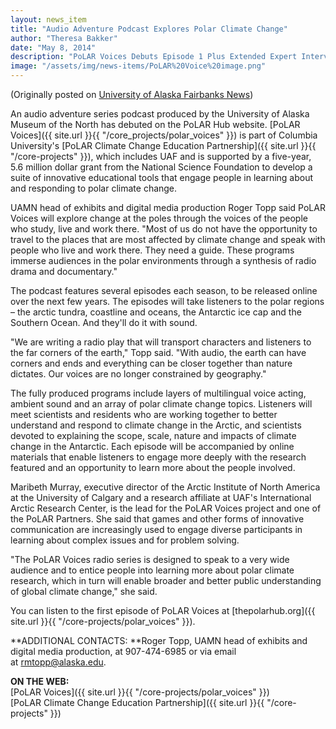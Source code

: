 ```yaml
---
layout: news_item
title: "Audio Adventure Podcast Explores Polar Climate Change"
author: "Theresa Bakker"
date: "May 8, 2014"
description: "PoLAR Voices Debuts Episode 1 Plus Extended Expert Interview"
image: "/assets/img/news-items/PoLAR%20Voice%20image.png"
---
```


(Originally posted on [University of Alaska Fairbanks
News](http://uafcornerstone.net/audio-adventure-podcast-explores-polar-climate-change/))

An audio adventure series podcast produced by the University of Alaska
Museum of the North has debuted on the PoLAR Hub website. [PoLAR
Voices]({{ site.url }}{{ "/core_projects/polar_voices" }}) is part of Columbia
University's [PoLAR Climate Change Education
Partnership]({{ site.url }}{{ "/core-projects" }}), which
includes UAF and is supported by a five-year, 5.6 million dollar grant
from the National Science Foundation to develop a suite of innovative
educational tools that engage people in learning about and responding to
polar climate change.

UAMN head of exhibits and digital media production Roger Topp said PoLAR
Voices will explore change at the poles through the voices of the people
who study, live and work there. "Most of us do not have the opportunity
to travel to the places that are most affected by climate change and
speak with people who live and work there. They need a guide. These
programs immerse audiences in the polar environments through a synthesis
of radio drama and documentary."

The podcast features several episodes each season, to be released online
over the next few years. The episodes will take listeners to the polar
regions – the arctic tundra, coastline and oceans, the Antarctic ice cap
and the Southern Ocean. And they'll do it with sound.

"We are writing a radio play that will transport characters and
listeners to the far corners of the earth," Topp said. "With audio, the
earth can have corners and ends and everything can be closer together
than nature dictates. Our voices are no longer constrained by
geography."

The fully produced programs include layers of multilingual voice acting,
ambient sound and an array of polar climate change topics. Listeners
will meet scientists and residents who are working together to better
understand and respond to climate change in the Arctic, and scientists
devoted to explaining the scope, scale, nature and impacts of climate
change in the Antarctic. Each episode will be accompanied by online
materials that enable listeners to engage more deeply with the research
featured and an opportunity to learn more about the people involved.

Maribeth Murray, executive director of the Arctic Institute of North
America at the University of Calgary and a research affiliate at UAF's
International Arctic Research Center, is the lead for the PoLAR Voices
project and one of the PoLAR Partners. She said that games and other
forms of innovative communication are increasingly used to engage
diverse participants in learning about complex issues and for problem
solving.

"The PoLAR Voices radio series is designed to speak to a very wide
audience and to entice people into learning more about polar climate
research, which in turn will enable broader and better public
understanding of global climate change," she said.

You can listen to the first episode of PoLAR Voices
at [thepolarhub.org]({{ site.url }}{{ "/core-projects/polar_voices" }}).

**ADDITIONAL CONTACTS: **Roger Topp, UAMN head of exhibits and digital
media production, at 907-474-6985 or via email at <rmtopp@alaska.edu>.

**ON THE WEB:**  
[PoLAR Voices]({{ site.url }}{{ "/core-projects/polar_voices" }})  
[PoLAR Climate Change Education Partnership]({{ site.url }}{{ "/core-projects" }})
